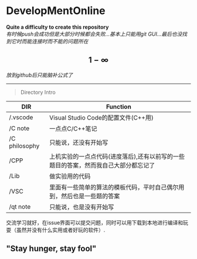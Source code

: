 # DevelopMentOnline
**Quite a difficulty to create this repository**  
*有时候push会成功但是大部分时候都会失败...基本上只能用git GUI...最后也没找到它时而能连接时而不能的问题所在*

## $$1-\infty$$
*放到github后只能脑补公式了*

---
>Directory Intro

|DIR|Function|
|---|---|
|/.vscode|Visual Studio Code的配置文件(C++用)|
|/C note|一点点C/C++笔记|
|/C philosophy|只能说，还没有开始写|
|/CPP|上机实验的一点点代码(进度落后),还有以前写的一些题目的答案，然而我自己大部分都忘记了|
|/Lib|做实验用的代码|
|/VSC|里面有一些简单的算法的模板代码，平时自己偶尔用到，然后也是一些题的答案|
|/qt note|只能说，也是没有开始写|

交流学习就好，在issue界面可以提交问题，同时可以用下载到本地进行编译和玩耍（虽然并没有什么实用或者好玩的软件）.

## "Stay hunger, stay fool"